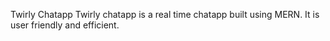 Twirly Chatapp
Twirly chatapp is a real time chatapp built using MERN. It is user friendly and efficient.
